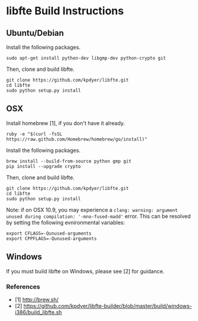 libfte Build Instructions
===========================

Ubuntu/Debian
-------------

Install the following packages.
```
sudo apt-get install python-dev libgmp-dev python-crypto git
```

Then, clone and build libfte.
```
git clone https://github.com/kpdyer/libfte.git
cd libfte
sudo python setup.py install
```

OSX
---

Install homebrew [1], if you don't have it already.

```
ruby -e "$(curl -fsSL https://raw.github.com/Homebrew/homebrew/go/install)"
```

Install the following packages.
```
brew install --build-from-source python gmp git
pip install --upgrade crypto
```

Then, clone and build libfte.
```
git clone https://github.com/kpdyer/libfte.git
cd libfte
sudo python setup.py install
```

Note: if on OSX 10.9, you may experience a ```clang: warning: argument unused during compilation: '-mno-fused-madd'``` error. This can be resolved by setting the following evnironmental variables:

```
export CFLAGS=-Qunused-arguments
export CPPFLAGS=-Qunused-arguments
```

Windows
-------

If you must build libfte on Windows, please see [2] for guidance.


### References

* [1] http://brew.sh/
* [2] https://github.com/kpdyer/libfte-builder/blob/master/build/windows-i386/build_libfte.sh
